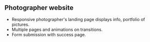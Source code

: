 ## Photographer website

- Responsive photographer's landing page displays info, portfolio of pictures.
- Multiple pages and animations on transitions.
- Form submission with success page.
